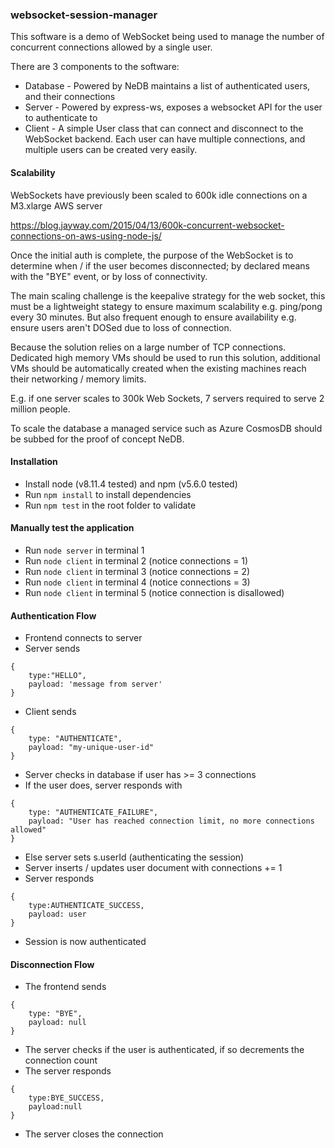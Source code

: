 ### websocket-session-manager

This software is a demo of WebSocket being used to manage the number of concurrent connections allowed by a single user.

There are 3 components to the software:
- Database - Powered by NeDB maintains a list of authenticated users, and their connections
- Server - Powered by express-ws, exposes a websocket API for the user to authenticate to
- Client - A simple User class that can connect and disconnect to the WebSocket backend. Each user can have multiple connections, and multiple users can be created very easily.

#### Scalability

WebSockets have previously been scaled to 600k idle connections on a M3.xlarge AWS server

https://blog.jayway.com/2015/04/13/600k-concurrent-websocket-connections-on-aws-using-node-js/

Once the initial auth is complete, the purpose of the WebSocket is to determine when / if the user becomes disconnected; by declared means with the "BYE" event, or by loss of connectivity.

The main scaling challenge is the keepalive strategy for the web socket, this must be a lightweight stategy to ensure maximum scalability e.g. ping/pong every 30 minutes. But also frequent enough to ensure availability e.g. ensure users aren't DOSed due to loss of connection.

Because the solution relies on a large number of TCP connections. Dedicated high memory VMs should be used to run this solution, additional VMs should be automatically created when the existing machines reach their networking / memory limits.

E.g. if one server scales to 300k Web Sockets, 7 servers required to serve 2 million people.

To scale the database a managed service such as Azure CosmosDB should be subbed for the proof of concept NeDB.

#### Installation

- Install node (v8.11.4 tested) and npm (v5.6.0 tested)
- Run `npm install` to install dependencies
- Run `npm test` in the root folder to validate

#### Manually test the application

- Run `node server` in terminal 1
- Run `node client` in terminal 2 (notice connections = 1)
- Run `node client` in terminal 3 (notice connections = 2)
- Run `node client` in terminal 4 (notice connections = 3)
- Run `node client` in terminal 5 (notice connection is disallowed)

#### Authentication Flow

- Frontend connects to server
- Server sends
```$xslt
{
    type:"HELLO",
    payload: 'message from server'
}
```
- Client sends
```$xslt
{
    type: "AUTHENTICATE",
    payload: "my-unique-user-id"
}
```
- Server checks in database if user has >= 3 connections
- If the user does, server responds with
```$xslt
{
    type: "AUTHENTICATE_FAILURE",
    payload: "User has reached connection limit, no more connections allowed"
}
```
- Else server sets s.userId (authenticating the session)
- Server inserts / updates user document with connections += 1
- Server responds
```$xslt
{
    type:AUTHENTICATE_SUCCESS,
    payload: user
}
```
- Session is now authenticated

#### Disconnection Flow

- The frontend sends
```$xslt
{
    type: "BYE",
    payload: null
}
```
- The server checks if the user is authenticated, if so decrements the connection count
- The server responds
```$xslt
{ 
    type:BYE_SUCCESS, 
    payload:null 
}
```
- The server closes the connection